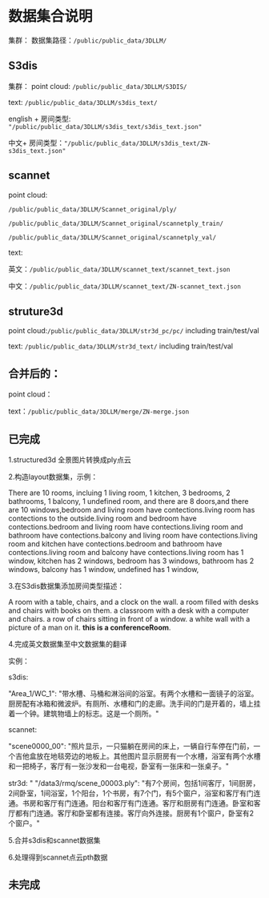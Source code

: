 # 数据集合说明
集群：
数据集路径：`/public/public_data/3DLLM/`

## S3dis
集群：
point cloud: `/public/public_data/3DLLM/S3DIS/`

text: `/public/public_data/3DLLM/s3dis_text/`

english + 房间类型: `"/public/public_data/3DLLM/s3dis_text/s3dis_text.json"`

中文+ 房间类型：`"/public/public_data/3DLLM/s3dis_text/ZN-s3dis_text.json"`

## scannet

point cloud: 

`/public/public_data/3DLLM/Scannet_original/ply/`

`/public/public_data/3DLLM/Scannet_original/scannetply_train/`

`/public/public_data/3DLLM/Scannet_original/scannetply_val/`

text: 

英文：`/public/public_data/3DLLM/scannet_text/scannet_text.json`

中文：`/public/public_data/3DLLM/scannet_text/ZN-scannet_text.json`

  
  

## struture3d

point cloud:`/public/public_data/3DLLM/str3d_pc/pc/` including train/test/val

text: `/public/public_data/3DLLM/str3d_text/` including train/test/val

## 合并后的：

point cloud：

text：`/public/public_data/3DLLM/merge/ZN-merge.json`

## 已完成

1.structured3d 全景图片转换成ply点云

2.构造layout数据集，示例：

There are 10 rooms, incluing 1 living room, 1 kitchen, 3 bedrooms, 2 bathrooms, 1 balcony, 1 undefined room, and there are 8 doors,and there are 10 windows,bedroom and living room have contections.living room has contections to the outside.living room and bedroom have contections.bedroom and living room have contections.living room and bathroom have contections.balcony and living room have contections.living room and kitchen have contections.bedroom and bathroom have contections.living room and balcony have contections.living room has 1 window, kitchen has 2 windows, bedroom has 3 windows, bathroom has 2 windows, balcony has 1 window, undefined has 1 window, 


3.在S3dis数据集添加房间类型描述：

A room with a table, chairs, and a clock on the wall. a room filled with desks and chairs with books on them. a classroom with a desk with a computer and chairs. a row of chairs sitting in front of a window. a white wall with a picture of a man on it. **this is a conferenceRoom**.

4.完成英文数据集至中文数据集的翻译

实例：

s3dis:

"Area_1/WC_1": "带水槽、马桶和淋浴间的浴室。有两个水槽和一面镜子的浴室。厨房配有冰箱和微波炉。有厕所、水槽和门的走廊。洗手间的门是开着的，墙上挂着一个钟。建筑物墙上的标志。这是一个厕所。"

scannet:

"scene0000_00": "照片显示，一只猫躺在房间的床上，一辆自行车停在门前，一个吉他盒放在地毯旁边的地板上。其他图片显示厨房有一个水槽，浴室有两个水槽和一把椅子，客厅有一张沙发和一台电视，卧室有一张床和一张桌子。"

str3d:
"  "/data3/rmq/scene_00003.ply": "有7个房间，包括1间客厅，1间厨房，2间卧室，1间浴室，1个阳台，1个书房，有7个门，有5个窗户，浴室和客厅有门连通。书房和客厅有门连通。阳台和客厅有门连通。客厅和厨房有门连通。卧室和客厅都有门连通。客厅和卧室都有连接。客厅向外连接。厨房有1个窗户，卧室有2个窗户。"

5.合并s3dis和scannet数据集

6.处理得到scannet点云pth数据

## 未完成
